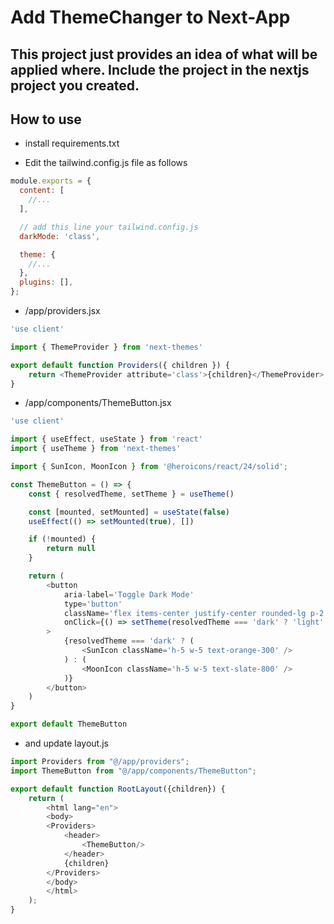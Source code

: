 
# Add ThemeChanger to Next-App

## This project just provides an idea of ​​what will be applied where. Include the project in the nextjs project you created.


## How to use

- install requirements.txt

- Edit the tailwind.config.js file as follows

```javascript
module.exports = {
  content: [
    //...
  ],

  // add this line your tailwind.config.js
  darkMode: 'class',

  theme: {
    //...
  },
  plugins: [],
};
```

- /app/providers.jsx

```javascript
'use client'

import { ThemeProvider } from 'next-themes'

export default function Providers({ children }) {
    return <ThemeProvider attribute='class'>{children}</ThemeProvider>
}
```

- /app/components/ThemeButton.jsx

```javascript
'use client'

import { useEffect, useState } from 'react'
import { useTheme } from 'next-themes'

import { SunIcon, MoonIcon } from '@heroicons/react/24/solid';

const ThemeButton = () => {
    const { resolvedTheme, setTheme } = useTheme()

    const [mounted, setMounted] = useState(false)
    useEffect(() => setMounted(true), [])

    if (!mounted) {
        return null
    }

    return (
        <button
            aria-label='Toggle Dark Mode'
            type='button'
            className='flex items-center justify-center rounded-lg p-2 transition-colors hover:bg-zinc-100 dark:hover:bg-zinc-700'
            onClick={() => setTheme(resolvedTheme === 'dark' ? 'light' : 'dark')}
        >
            {resolvedTheme === 'dark' ? (
                <SunIcon className='h-5 w-5 text-orange-300' />
            ) : (
                <MoonIcon className='h-5 w-5 text-slate-800' />
            )}
        </button>
    )
}

export default ThemeButton

```

- and update layout.js

```javascript
import Providers from "@/app/providers";
import ThemeButton from "@/app/components/ThemeButton";

export default function RootLayout({children}) {
    return (
        <html lang="en">
        <body>
        <Providers>
            <header>
                <ThemeButton/>
            </header>
            {children}
        </Providers>
        </body>
        </html>
    );
}

```
